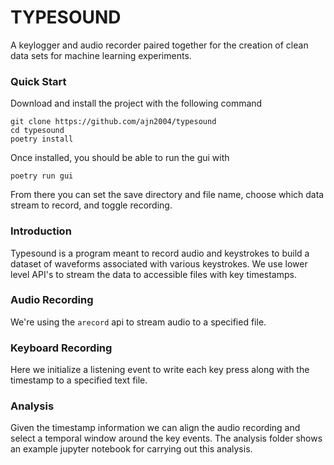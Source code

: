 # TYPESOUND
A keylogger and audio recorder paired together for the creation of clean data sets for machine learning experiments.

### Quick Start
Download and install the project with the following command
```shell
git clone https://github.com/ajn2004/typesound
cd typesound
poetry install
```
Once installed, you should be able to run the gui with 
```shell
poetry run gui
```
From there you can set the save directory and file name, choose which data stream to record, and toggle recording.

### Introduction
Typesound is a program meant to record audio and keystrokes to build a dataset of waveforms associated with various keystrokes. We use lower level API's to stream the data to accessible files with key timestamps.

### Audio Recording
We're using the `arecord` api to stream audio to a specified file.

### Keyboard Recording
Here we initialize a listening event to write each key press along with the timestamp to a specified text file. 

### Analysis
Given the timestamp information we can align the audio recording and select a temporal window around the key events. The analysis folder shows an example jupyter notebook for carrying out this analysis.
